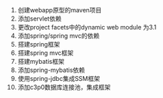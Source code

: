 1. 创建webapp原型的maven项目
2. 添加servlet依赖
3. 更改project facets中的dynamic web module 为3.1
4. 添加spring/spring mvc的依赖
5. 搭建spring框架
6. 搭建spring mvc框架
7. 搭建mybatis框架
8. 添加spring-mybatis依赖
9. 使用spring-jdbc集成SSM框架
10. 添加c3p0数据库连接池，集成框架
  
  
